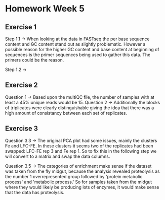 # Homework Week 5 # 

## Exercise 1 ## 
Step 1.1 -> When looking at the data in FASTseq the per base sequence content and GC content stand out as slightly problematic. However a possible reason for the higher GC content and base content at beginning of sequences is the primer sequences being used to gather this data. The primers could be the reason. 

Step 1.2 -> 

## Exercise 2 ## 
Question 1 -> Based upon the multiQC file, the number of samples with at least a 45% unique reads would be 15. 
Question 2 -> Additionally the blocks of triplicates were clearly distinguishable giving the idea that there was a high amount of consistancy between each set of replicates. 

## Exercise 3 ## 

Question 3.3 -> The original PCA plot had some issues, mainly the clusters Fe and LFC-FE. In these clusters it seems two of the replicates had been swapped: LFC-FE rep 3 and Fe rep 1. So to fix this in the following step we will convert to a matrix and swap the data columns. 

Question 3.5 -> The categories of enrichment make sense if the dataset was taken from the fly midgut, because the analysis revealed proteolysis as the number 1 overrepresented group followed by 'protein metabolic process' and 'metabolic process.' So for samples taken from the midgut where they would likely be producing lots of enzymes, it would make sense that the data has proteolysis. 